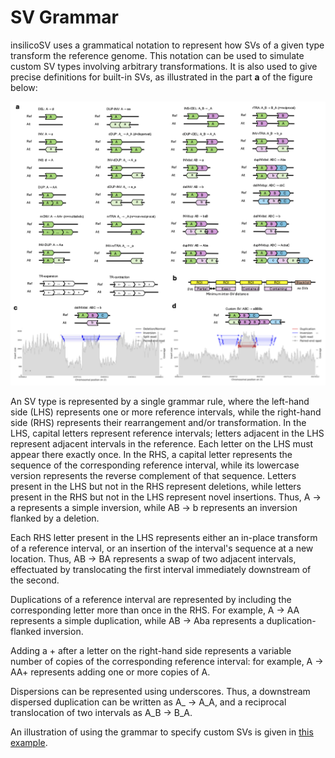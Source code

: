 # SV Grammar

insilicoSV uses a grammatical notation to represent how SVs of a given type transform the reference genome.
This notation can be used to simulate custom SV types involving arbitrary transformations.
It is also used to give precise definitions for built-in SVs, as illustrated in the part **a** of the figure below:

![Graphical illustration of insilicoSV grammar](gallery/overview.png)

An SV type is represented by a single grammar rule, where the left-hand side (LHS) represents one or more
reference intervals, while the right-hand side (RHS) represents their rearrangement and/or transformation.  In
the LHS, capital letters represent reference intervals; letters adjacent in the LHS represent adjacent intervals
in the reference.  Each letter on the LHS must appear there exactly once.
In the RHS, a capital letter represents the sequence of the corresponding reference
interval, while its lowercase version represents the reverse complement of that sequence.
Letters present in the LHS but not in the
RHS represent deletions, while letters present in the RHS but not in the LHS represent novel insertions.
Thus, A $\rightarrow$ a represents a simple inversion, while AB $\rightarrow$ b represents an inversion
flanked by a deletion.

Each RHS letter present in the LHS represents either an in-place transform of a reference interval,
or an insertion of the interval's sequence at a new location. Thus, AB $\rightarrow$ BA
represents a swap of two adjacent intervals, effectuated by translocating the first interval immediately
downstream of the second.   

Duplications of a reference interval are represented by including
the corresponding letter more than once in the RHS.  For example, A $\rightarrow$ AA represents
a simple duplication, while AB $\rightarrow$ Aba represents a duplication-flanked inversion.

Adding a + after a letter on the right-hand side represents a variable number
of copies of the corresponding reference interval: for example, A $\rightarrow$ AA+ represents adding one or more
copies of A.

Dispersions can be represented using underscores.  Thus, a downstream dispersed duplication can be written
as A_ $\rightarrow$ A_A, and a reciprocal translocation of two intervals as A_B $\rightarrow$ B_A.

An illustration of using the grammar to specify custom SVs is given in
[this example](use_cases.md#example-2---custom-svs).
